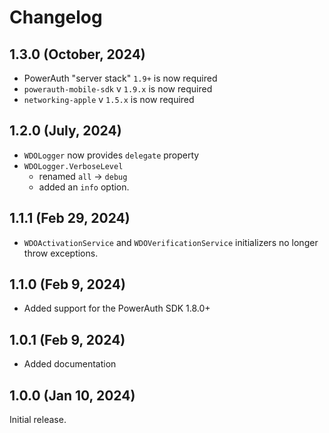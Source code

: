# Changelog

## 1.3.0 (October, 2024)

- PowerAuth "server stack" `1.9+` is now required
- `powerauth-mobile-sdk` v `1.9.x` is now required
- `networking-apple` v `1.5.x` is now required

## 1.2.0 (July, 2024)

-  `WDOLogger` now provides `delegate` property
-  `WDOLogger.VerboseLevel` 
    -  renamed `all` -> `debug` 
    -  added an `info` option.

## 1.1.1 (Feb 29, 2024)

-  `WDOActivationService` and `WDOVerificationService` initializers no longer throw exceptions.

## 1.1.0 (Feb 9, 2024)

- Added support for the PowerAuth SDK 1.8.0+

## 1.0.1 (Feb 9, 2024)

- Added documentation

## 1.0.0 (Jan 10, 2024)

Initial release.
